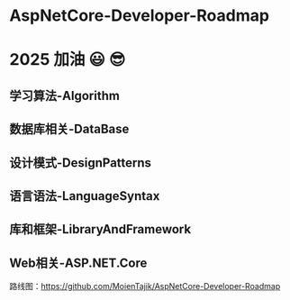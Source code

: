 # AspNetCore-Developer-Roadmap


# 2025 加油 :smiley: :sunglasses:


## 学习算法-Algorithm
## 数据库相关-DataBase
## 设计模式-DesignPatterns
## 语言语法-LanguageSyntax
## 库和框架-LibraryAndFramework
## Web相关-ASP.NET.Core



路线图：https://github.com/MoienTajik/AspNetCore-Developer-Roadmap
